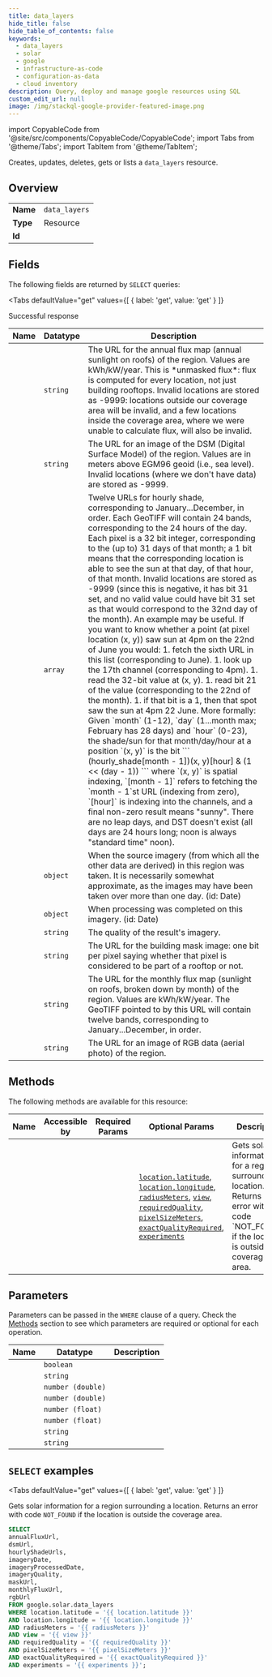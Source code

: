```yaml
--- 
title: data_layers
hide_title: false
hide_table_of_contents: false
keywords:
  - data_layers
  - solar
  - google
  - infrastructure-as-code
  - configuration-as-data
  - cloud inventory
description: Query, deploy and manage google resources using SQL
custom_edit_url: null
image: /img/stackql-google-provider-featured-image.png
---
```


import CopyableCode from '@site/src/components/CopyableCode/CopyableCode';
import Tabs from '@theme/Tabs';
import TabItem from '@theme/TabItem';

Creates, updates, deletes, gets or lists a <code>data_layers</code> resource.

## Overview
<table><tbody>
<tr><td><b>Name</b></td><td><code>data_layers</code></td></tr>
<tr><td><b>Type</b></td><td>Resource</td></tr>
<tr><td><b>Id</b></td><td><CopyableCode code="google.solar.data_layers" /></td></tr>
</tbody></table>

## Fields

The following fields are returned by `SELECT` queries:

<Tabs
    defaultValue="get"
    values={[
        { label: 'get', value: 'get' }
    ]}
>
<TabItem value="get">

Successful response

<table>
<thead>
    <tr>
    <th>Name</th>
    <th>Datatype</th>
    <th>Description</th>
    </tr>
</thead>
<tbody>
<tr>
    <td><CopyableCode code="annualFluxUrl" /></td>
    <td><code>string</code></td>
    <td>The URL for the annual flux map (annual sunlight on roofs) of the region. Values are kWh/kW/year. This is *unmasked flux*: flux is computed for every location, not just building rooftops. Invalid locations are stored as -9999: locations outside our coverage area will be invalid, and a few locations inside the coverage area, where we were unable to calculate flux, will also be invalid.</td>
</tr>
<tr>
    <td><CopyableCode code="dsmUrl" /></td>
    <td><code>string</code></td>
    <td>The URL for an image of the DSM (Digital Surface Model) of the region. Values are in meters above EGM96 geoid (i.e., sea level). Invalid locations (where we don't have data) are stored as -9999.</td>
</tr>
<tr>
    <td><CopyableCode code="hourlyShadeUrls" /></td>
    <td><code>array</code></td>
    <td>Twelve URLs for hourly shade, corresponding to January...December, in order. Each GeoTIFF will contain 24 bands, corresponding to the 24 hours of the day. Each pixel is a 32 bit integer, corresponding to the (up to) 31 days of that month; a 1 bit means that the corresponding location is able to see the sun at that day, of that hour, of that month. Invalid locations are stored as -9999 (since this is negative, it has bit 31 set, and no valid value could have bit 31 set as that would correspond to the 32nd day of the month). An example may be useful. If you want to know whether a point (at pixel location (x, y)) saw sun at 4pm on the 22nd of June you would: 1. fetch the sixth URL in this list (corresponding to June). 1. look up the 17th channel (corresponding to 4pm). 1. read the 32-bit value at (x, y). 1. read bit 21 of the value (corresponding to the 22nd of the month). 1. if that bit is a 1, then that spot saw the sun at 4pm 22 June. More formally: Given `month` (1-12), `day` (1...month max; February has 28 days) and `hour` (0-23), the shade/sun for that month/day/hour at a position `(x, y)` is the bit ``` (hourly_shade[month - 1])(x, y)[hour] & (1 &lt;&lt; (day - 1)) ``` where `(x, y)` is spatial indexing, `[month - 1]` refers to fetching the `month - 1`st URL (indexing from zero), `[hour]` is indexing into the channels, and a final non-zero result means "sunny". There are no leap days, and DST doesn't exist (all days are 24 hours long; noon is always "standard time" noon).</td>
</tr>
<tr>
    <td><CopyableCode code="imageryDate" /></td>
    <td><code>object</code></td>
    <td>When the source imagery (from which all the other data are derived) in this region was taken. It is necessarily somewhat approximate, as the images may have been taken over more than one day. (id: Date)</td>
</tr>
<tr>
    <td><CopyableCode code="imageryProcessedDate" /></td>
    <td><code>object</code></td>
    <td>When processing was completed on this imagery. (id: Date)</td>
</tr>
<tr>
    <td><CopyableCode code="imageryQuality" /></td>
    <td><code>string</code></td>
    <td>The quality of the result's imagery.</td>
</tr>
<tr>
    <td><CopyableCode code="maskUrl" /></td>
    <td><code>string</code></td>
    <td>The URL for the building mask image: one bit per pixel saying whether that pixel is considered to be part of a rooftop or not.</td>
</tr>
<tr>
    <td><CopyableCode code="monthlyFluxUrl" /></td>
    <td><code>string</code></td>
    <td>The URL for the monthly flux map (sunlight on roofs, broken down by month) of the region. Values are kWh/kW/year. The GeoTIFF pointed to by this URL will contain twelve bands, corresponding to January...December, in order.</td>
</tr>
<tr>
    <td><CopyableCode code="rgbUrl" /></td>
    <td><code>string</code></td>
    <td>The URL for an image of RGB data (aerial photo) of the region.</td>
</tr>
</tbody>
</table>
</TabItem>
</Tabs>

## Methods

The following methods are available for this resource:

<table>
<thead>
    <tr>
    <th>Name</th>
    <th>Accessible by</th>
    <th>Required Params</th>
    <th>Optional Params</th>
    <th>Description</th>
    </tr>
</thead>
<tbody>
<tr>
    <td><a href="#get"><CopyableCode code="get" /></a></td>
    <td><CopyableCode code="select" /></td>
    <td></td>
    <td><a href="#parameter-location.latitude"><code>location.latitude</code></a>, <a href="#parameter-location.longitude"><code>location.longitude</code></a>, <a href="#parameter-radiusMeters"><code>radiusMeters</code></a>, <a href="#parameter-view"><code>view</code></a>, <a href="#parameter-requiredQuality"><code>requiredQuality</code></a>, <a href="#parameter-pixelSizeMeters"><code>pixelSizeMeters</code></a>, <a href="#parameter-exactQualityRequired"><code>exactQualityRequired</code></a>, <a href="#parameter-experiments"><code>experiments</code></a></td>
    <td>Gets solar information for a region surrounding a location. Returns an error with code `NOT_FOUND` if the location is outside the coverage area.</td>
</tr>
</tbody>
</table>

## Parameters

Parameters can be passed in the `WHERE` clause of a query. Check the [Methods](#methods) section to see which parameters are required or optional for each operation.

<table>
<thead>
    <tr>
    <th>Name</th>
    <th>Datatype</th>
    <th>Description</th>
    </tr>
</thead>
<tbody>
<tr id="parameter-exactQualityRequired">
    <td><CopyableCode code="exactQualityRequired" /></td>
    <td><code>boolean</code></td>
    <td></td>
</tr>
<tr id="parameter-experiments">
    <td><CopyableCode code="experiments" /></td>
    <td><code>string</code></td>
    <td></td>
</tr>
<tr id="parameter-location.latitude">
    <td><CopyableCode code="location.latitude" /></td>
    <td><code>number (double)</code></td>
    <td></td>
</tr>
<tr id="parameter-location.longitude">
    <td><CopyableCode code="location.longitude" /></td>
    <td><code>number (double)</code></td>
    <td></td>
</tr>
<tr id="parameter-pixelSizeMeters">
    <td><CopyableCode code="pixelSizeMeters" /></td>
    <td><code>number (float)</code></td>
    <td></td>
</tr>
<tr id="parameter-radiusMeters">
    <td><CopyableCode code="radiusMeters" /></td>
    <td><code>number (float)</code></td>
    <td></td>
</tr>
<tr id="parameter-requiredQuality">
    <td><CopyableCode code="requiredQuality" /></td>
    <td><code>string</code></td>
    <td></td>
</tr>
<tr id="parameter-view">
    <td><CopyableCode code="view" /></td>
    <td><code>string</code></td>
    <td></td>
</tr>
</tbody>
</table>

## `SELECT` examples

<Tabs
    defaultValue="get"
    values={[
        { label: 'get', value: 'get' }
    ]}
>
<TabItem value="get">

Gets solar information for a region surrounding a location. Returns an error with code `NOT_FOUND` if the location is outside the coverage area.

```sql
SELECT
annualFluxUrl,
dsmUrl,
hourlyShadeUrls,
imageryDate,
imageryProcessedDate,
imageryQuality,
maskUrl,
monthlyFluxUrl,
rgbUrl
FROM google.solar.data_layers
WHERE location.latitude = '{{ location.latitude }}'
AND location.longitude = '{{ location.longitude }}'
AND radiusMeters = '{{ radiusMeters }}'
AND view = '{{ view }}'
AND requiredQuality = '{{ requiredQuality }}'
AND pixelSizeMeters = '{{ pixelSizeMeters }}'
AND exactQualityRequired = '{{ exactQualityRequired }}'
AND experiments = '{{ experiments }}';
```
</TabItem>
</Tabs>

